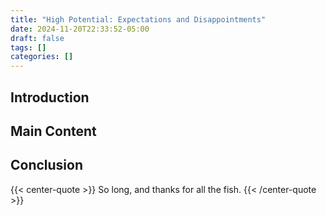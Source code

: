 ```yaml
---
title: "High Potential: Expectations and Disappointments"
date: 2024-11-20T22:33:52-05:00
draft: false
tags: []
categories: []
---
```


## Introduction

<!-- Write the introduction here -->

## Main Content

<!-- Write the main content here -->

## Conclusion

<!-- Write the conclusion here -->

{{< center-quote >}}
So long, and thanks for all the fish.
{{< /center-quote >}}
